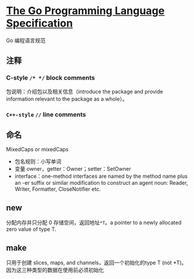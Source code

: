 # [The Go Programming Language Specification](https://golang.org/ref/spec)

Go 编程语言规范

## 注释

### C-style `/* */` block comments

包说明：介绍包以及相关信息（introduce the package and provide information relevant to the package as a whole）。

### `C++-style` `//` line comments

## 命名

MixedCaps or mixedCaps

- 包名规则：小写单词
- 变量 owner，getter：Owner；setter：SetOwner
- interface：one-method interfaces are named by the method name plus an -er suffix or similar modification to construct an agent noun: Reader, Writer, Formatter, CloseNotifier etc.

## new

分配内存并只分配 0 存储空间，返回地址`*T`。a pointer to a newly allocated zero value of type T.

## make

只用于创建 slices, maps, and channels，返回一个初始化的type T (not *T)。因为这三种类型的数据在使用前必须初始化
